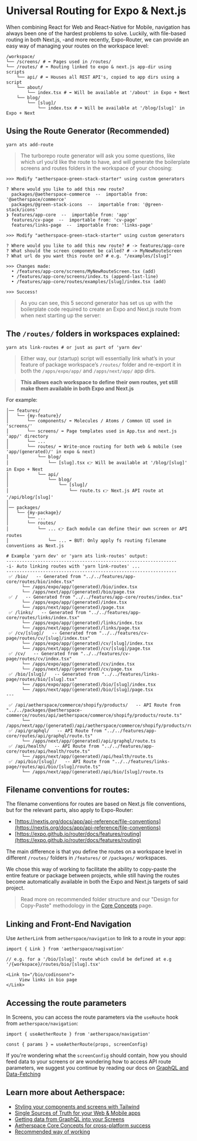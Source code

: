 # Universal Routing for Expo & Next.js

When combining React for Web and React-Native for Mobile, navigation has always been one of the hardest problems to solve. Luckily, with file-based routing in both Next.js, -and more recently, Expo-Router, we can provide an easy way of managing your routes on the workspace level:  

```shell
/workspace/
└── /screens/ # ➡️ Pages used in /routes/
└── /routes/ # ➡️ Routing linked to expo & next.js app-dir using scripts
    └── api/ # ➡️ Houses all REST API's, copied to app dirs using a script
    └── about/
        └── index.tsx # ➡️ Will be available at '/about' in Expo + Next
    └── blog/
        └── [slug]/
            └── index.tsx # ➡️ Will be available at '/blog/[slug]' in Expo + Next
```

## Using the Route Generator (Recommended)

```shell
yarn ats add-route
```

> The turborepo route generator will ask you some questions, like which url you’d like the route to have, and will generate the boilerplate screens and routes folders in the workspace of your choosing:

```shell
>>> Modify "aetherspace-green-stack-starter" using custom generators

? Where would you like to add this new route? 
  packages/@aetherspace-commerce  --  importable from: '@aetherspace/commerce' 
  packages/@green-stack-icons  --  importable from: '@green-stack/icons' 
❯ features/app-core  --  importable from: 'app' 
  features/cv-page  --  importable from: 'cv-page' 
  features/links-page  --  importable from: 'links-page'
```

```shell
>>> Modify "aetherspace-green-stack-starter" using custom generators

? Where would you like to add this new route? # -> features/app-core
? What should the screen component be called? # -> MyNewRouteScreen
? What url do you want this route on? # e.g. "/examples/[slug]"

>>> Changes made:
  • /features/app-core/screens/MyNewRouteScreen.tsx (add)
  • /features/app-core/screens/index.ts (append-last-line)
  • /features/app-core/routes/examples/[slug]/index.tsx (add)

>>> Success!
```

> As you can see, this 5 second generator has set us up with the boilerplate code required to create an Expo and Next.js route from when next starting up the server:

## The `/routes/` folders in workspaces explained:

```shell
yarn ats link-routes # or just as part of 'yarn dev'
```

> Either way, our (startup) script will essentially link what’s in your feature of package workspace’s `/routes/` folder and re-export it in both the `/apps/expo/app/` and `/apps/next/app/` app dirs.

> **This allows each workspace to define their own routes, yet still make them available in both Expo and Next.js**

For example:

```
│── features/
│   └── {my-feature}/
│       └── components/ ➡️ Molecules / Atoms / Common UI used in 'screens/'
│       └── screens/ ➡️ Page templates used in App.tsx and next.js 'app/' directory
│       └── ...
│       └── routes/ ➡️ Write-once routing for both web & mobile (see 'app/(generated)/' in expo & next)
│           └── blog/
│               └── [slug].tsx 👉 Will be available at '/blog/[slug]' in Expo + Next
│           └── api/
│               └── blog/
│                   └── [slug]/
│                       └── route.ts 👉 Next.js API route at '/api/blog/[slug]'
│
│── packages/
│   └── {my-package}/ 
│       └── ...
│       └── routes/
│           └── ... 👉 Each module can define their own screen or API routes
│               └── ... ➡️ BUT: Only apply fs routing filename conventions as Next.js
```

```shell
# Example 'yarn dev' or 'yarn ats link-routes' output:
-----------------------------------------------------------------
-i- Auto linking routes with 'yarn link-routes' ...
-----------------------------------------------------------------
 ✅ /bio/   -- Generated from "../../features/app-core/routes/bio/index.tsx"
      └── /apps/expo/app/(generated)/bio/index.tsx
      └── /apps/next/app/(generated)/bio/page.tsx
 ✅ /   -- Generated from "../../features/app-core/routes/index.tsx"
      └── /apps/expo/app/(generated)/index.tsx
      └── /apps/next/app/(generated)/page.tsx
 ✅ /links/   -- Generated from "../../features/app-core/routes/links/index.tsx"
      └── /apps/expo/app/(generated)/links/index.tsx
      └── /apps/next/app/(generated)/links/page.tsx
 ✅ /cv/[slug]/   -- Generated from "../../features/cv-page/routes/cv/[slug]/index.tsx"
      └── /apps/expo/app/(generated)/cv/[slug]/index.tsx
      └── /apps/next/app/(generated)/cv/[slug]/page.tsx
 ✅ /cv/   -- Generated from "../../features/cv-page/routes/cv/index.tsx"
      └── /apps/expo/app/(generated)/cv/index.tsx
      └── /apps/next/app/(generated)/cv/page.tsx
 ✅ /bio/[slug]/   -- Generated from "../../features/links-page/routes/bio/[slug].tsx"
      └── /apps/expo/app/(generated)/bio/[slug]/index.tsx
      └── /apps/next/app/(generated)/bio/[slug]/page.tsx
--- 

 ✅ /api/aetherspace/commerce/shopify/products/   -- API Route from "../../packages/@aetherspace-commerce/routes/api/aetherspace/commerce/shopify/products/route.ts"
      └── /apps/next/app/(generated)/api/aetherspace/commerce/shopify/products/route.ts
 ✅ /api/graphql/   -- API Route from "../../features/app-core/routes/api/graphql/route.ts"
      └── /apps/next/app/(generated)/api/graphql/route.ts
 ✅ /api/health/   -- API Route from "../../features/app-core/routes/api/health/route.ts"
      └── /apps/next/app/(generated)/api/health/route.ts
 ✅ /api/bio/[slug]/   -- API Route from "../../features/links-page/routes/api/bio/[slug]/route.ts"
      └── /apps/next/app/(generated)/api/bio/[slug]/route.ts
```

## Filename conventions for routes:

The filename conventions for routes are based on Next.js file conventions, but for the relevant parts, also apply to Expo-Router:
- [https://nextjs.org/docs/app/api-reference/file-conventions](https://nextjs.org/docs/app/api-reference/file-conventions)
- [https://expo.github.io/router/docs/features/routing](https://expo.github.io/router/docs/features/routing)

The main difference is that you define the routes on a workspace level in different `/routes/` folders in `/features/` or `/packages/` workspaces.

We chose this way of working to facilitate the ability to copy-paste the entire feature or package between projects, while still having the routes become automatically available in both the Expo and Next.js targets of said project.

> Read more on recommended folder structure and our "Design for Copy-Paste" methodology in the [Core Concepts](/packages/@aetherspace/core/README.md) page.

## Linking and Front-End Navigation

Use `AetherLink` from `aetherspace/navigation` to link to a route in your app:

```tsx
import { Link } from 'aetherspace/nagivation'

// e.g. for a '/bio/[slug]' route which could be defined at e.g '/{workspace}/routes/bio/[slug].tsx'

<Link to="/bio/codinsonn">
     View links in bio page
</Link>
```

## Accessing the route parameters

In Screens, you can access the route parameters via the `useRoute` hook from `aetherspace/navigation`:

```tsx
import { useAetherRoute } from 'aetherspace/navigation'

const { params } = useAetherRoute(props, screenConfig)
```

If you're wondering what the `screenConfig` should contain, how you should feed data to your screens or are wondering how to access API route parameters, we suggest you continue by reading our docs on [GraphQL and Data-Fetching](/packages/@aetherspace/navigation/AetherPage/README.md)

## Learn more about Aetherspace:

- [Styling your components and screens with Tailwind](/packages/@aetherspace/styles/README.md)
- [Single Sources of Truth for your Web & Mobile apps](/packages/@aetherspace/schemas/README.md)
- [Getting data from GraphQL into your Screens](/packages/@aetherspace/navigation/AetherPage/README.md)
- [Aetherspace Core Concepts for cross-platform success](/packages/@aetherspace/core/README.md)
- [Recommended way of working](/packages/@aetherspace/scripts/README.md)
